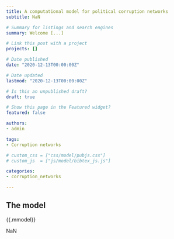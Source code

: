 ```yaml
---
title: A computational model for political corruption networks 
subtitle: NaN

# Summary for listings and search engines
summary: Welcome [...]

# Link this post with a project
projects: []

# Date published
date: "2020-12-13T00:00:00Z"

# Date updated
lastmod: "2020-12-13T00:00:00Z"

# Is this an unpublished draft?
draft: true

# Show this page in the Featured widget?
featured: false

authors:
- admin

tags:
- Corruption networks

# custom_css = ["css/model/pubjs.css"]
# custom_js  = ["js/model/bibtex_js.js"]

categories:
- corruption_networks

---
```


## The model 

{{.mmodel}}

NaN